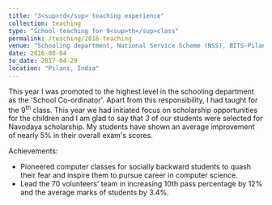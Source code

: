 ```yaml
---
title: "3<sup>rd</sup> teaching experience"
collection: teaching
type: "School teaching for 9<sup>th</sup>class"
permalink: /teaching/2016-teaching
venue: "Schooling department, National Service Scheme (NSS), BITS-Pilani"
date: 2016-08-04
to_date: 2017-04-29
location: "Pilani, India"
---
```


This year I was promoted to the highest level in the schooling department as the 'School Co-ordinator'. Apart from
 this responsibility, I had taught for the 9<sup>th</sup> class. This year we had initiated focus on
  scholarship opportunities for the children and I am glad to say that *3* of our students were selected for Navodaya
   scholarship. My students have shown an average improvement of nearly 5% in their overall exam's scores.

Achievements:
- Pioneered computer classes for socially backward students to quash their fear and inspire them to pursue career in computer science. 
- Lead the 70 volunteers’ team in increasing 10th pass percentage by 12% and the average marks of students by 3.4%.
